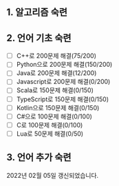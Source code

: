 ## 1. 알고리즘 숙련



## 2. 언어 기초 숙련

- [ ] C++로 200문제 해결(75/200)
- [ ] Python으로 200문제 해결(150/200) 
- [ ] Java로 200문제 해결(12/200)
- [ ] Javascript로 200문제 해결(0/200)
- [ ] Scala로 150문제 해결(0/150)
- [ ] TypeScript로 150문제 해결(0/150)
- [ ] Kotlin으로 150문제 해결(0/150)
- [ ] C#으로 100문제 해결(0/100)
- [ ] C로 100문제 해결(0/100)
- [ ] Lua로 50문제 해결(0/50)

## 3. 언어 추가 숙련







2022년 02월 05일 갱신되었습니다.
